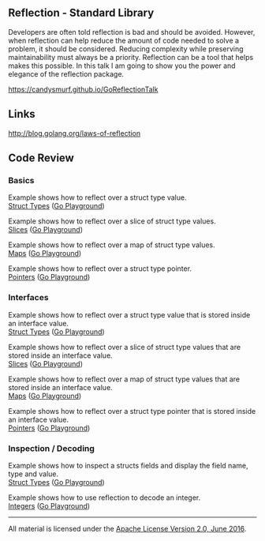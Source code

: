 ## Reflection - Standard Library

Developers are often told reflection is bad and should be avoided. However, when reflection can help reduce the amount of code needed to solve a problem, it should be considered. Reducing complexity while preserving maintainability must always be a priority. Reflection can be a tool that helps makes this possible. In this talk I am going to show you the power and elegance of the reflection package.

https://candysmurf.github.io/GoReflectionTalk

## Links

http://blog.golang.org/laws-of-reflection

## Code Review

### Basics

Example shows how to reflect over a struct type value.  
[Struct Types](code/basics/struct/struct.go) ([Go Playground](https://play.golang.org/p/_b73a7uUOx))    

Example shows how to reflect over a slice of struct type values.  
[Slices](code/basics/slice/slice.go) ([Go Playground](https://play.golang.org/p/S4IKEOvbHG))  

Example shows how to reflect over a map of struct type values.  
[Maps](code/basics/map/map.go) ([Go Playground](https://play.golang.org/p/3j6gT94Ji3))  

Example shows how to reflect over a struct type pointer.  
[Pointers](code/basics/pointer/pointer.go) ([Go Playground](https://play.golang.org/p/2zMmWmSNgY))  

### Interfaces

Example shows how to reflect over a struct type value that is stored inside an interface value.  
[Struct Types](code/interface/struct/struct.go) ([Go Playground](https://play.golang.org/p/vdOHbCHO-c))  

Example shows how to reflect over a slice of struct type values that are stored inside an interface value.  
[Slices](code/interface/slice/slice.go) ([Go Playground](https://play.golang.org/p/YXeogyWr-H))  

Example shows how to reflect over a map of struct type values that are stored inside an interface value.  
[Maps](code/interface/map/map.go) ([Go Playground](https://play.golang.org/p/mZIYNXBdF-))  

Example shows how to reflect over a struct type pointer that is stored inside an interface value.  
[Pointers](code/interface/pointer/pointer.go) ([Go Playground](https://play.golang.org/p/7XUMzJ3hql))  

### Inspection / Decoding

Example shows how to inspect a structs fields and display the field name, type and value.  
[Struct Types](code/inspect/struct/struct.go) ([Go Playground](https://play.golang.org/p/71xtyS_sts))  

Example shows how to use reflection to decode an integer.  
[Integers](code/interface/integer/integer.go) ([Go Playground](https://play.golang.org/p/q-EIfJZUI-))  
___
All material is licensed under the [Apache License Version 2.0, June 2016](http://www.apache.org/licenses/LICENSE-2.0).

